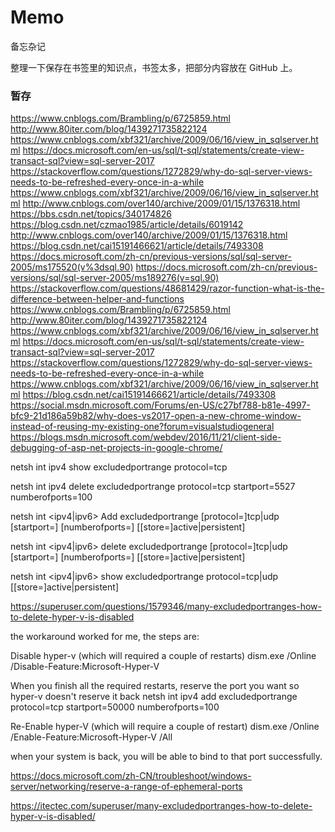 # Memo

备忘杂记

整理一下保存在书签里的知识点，书签太多，把部分内容放在 GitHub 上。

### 暂存

https://www.cnblogs.com/Brambling/p/6725859.html
http://www.80iter.com/blog/1439271735822124
https://www.cnblogs.com/xbf321/archive/2009/06/16/view_in_sqlserver.html
https://docs.microsoft.com/en-us/sql/t-sql/statements/create-view-transact-sql?view=sql-server-2017
https://stackoverflow.com/questions/1272829/why-do-sql-server-views-needs-to-be-refreshed-every-once-in-a-while
https://www.cnblogs.com/xbf321/archive/2009/06/16/view_in_sqlserver.html
http://www.cnblogs.com/over140/archive/2009/01/15/1376318.html
https://bbs.csdn.net/topics/340174826
https://blog.csdn.net/czmao1985/article/details/6019142
http://www.cnblogs.com/over140/archive/2009/01/15/1376318.html
https://blog.csdn.net/cai15191466621/article/details/7493308
https://docs.microsoft.com/zh-cn/previous-versions/sql/sql-server-2005/ms175520(v%3dsql.90)
https://docs.microsoft.com/zh-cn/previous-versions/sql/sql-server-2005/ms189276(v=sql.90)
https://stackoverflow.com/questions/48681429/razor-function-what-is-the-difference-between-helper-and-functions
https://www.cnblogs.com/Brambling/p/6725859.html
http://www.80iter.com/blog/1439271735822124
https://www.cnblogs.com/xbf321/archive/2009/06/16/view_in_sqlserver.html
https://docs.microsoft.com/en-us/sql/t-sql/statements/create-view-transact-sql?view=sql-server-2017
https://stackoverflow.com/questions/1272829/why-do-sql-server-views-needs-to-be-refreshed-every-once-in-a-while
https://www.cnblogs.com/xbf321/archive/2009/06/16/view_in_sqlserver.html
https://blog.csdn.net/cai15191466621/article/details/7493308
https://social.msdn.microsoft.com/Forums/en-US/c27bf788-b81e-4997-bfc9-21d186a59b82/why-does-vs2017-open-a-new-chrome-window-instead-of-reusing-my-existing-one?forum=visualstudiogeneral
https://blogs.msdn.microsoft.com/webdev/2016/11/21/client-side-debugging-of-asp-net-projects-in-google-chrome/

netsh int ipv4 show excludedportrange protocol=tcp

netsh int ipv4 delete excludedportrange protocol=tcp startport=5527 numberofports=100

netsh int <ipv4|ipv6> Add excludedportrange [protocol=]tcp|udp [startport=]<integer> [numberofports=]<integer> [[store=]active|persistent]

netsh int <ipv4|ipv6> delete excludedportrange [protocol=]tcp|udp [startport=]<integer> [numberofports=]<integer> [[store=]active|persistent]

netsh int <ipv4|ipv6> show excludedportrange protocol=tcp|udp [[store=]active|persistent]

https://superuser.com/questions/1579346/many-excludedportranges-how-to-delete-hyper-v-is-disabled

the workaround worked for me, the steps are:

Disable hyper-v (which will required a couple of restarts)
dism.exe /Online /Disable-Feature:Microsoft-Hyper-V

When you finish all the required restarts, reserve the port you want so hyper-v doesn't reserve it back
netsh int ipv4 add excludedportrange protocol=tcp startport=50000 numberofports=100

Re-Enable hyper-V (which will require a couple of restart)
dism.exe /Online /Enable-Feature:Microsoft-Hyper-V /All

when your system is back, you will be able to bind to that port successfully.

https://docs.microsoft.com/zh-CN/troubleshoot/windows-server/networking/reserve-a-range-of-ephemeral-ports

https://itectec.com/superuser/many-excludedportranges-how-to-delete-hyper-v-is-disabled/
